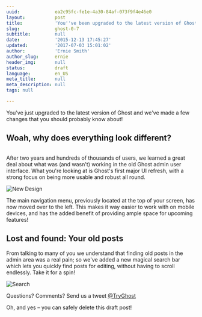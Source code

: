```yaml
---
uuid:             ea2c95fc-fe1e-4a30-84af-073f9f4e46e0
layout:           post
title:            'You''ve been upgraded to the latest version of Ghost'
slug:             ghost-0-7
subtitle:         null
date:             '2015-12-13 17:45:27'
updated:          '2017-07-03 15:01:02'
author:           'Ernie Smith'
author_slug:      ernie
header_img:       null
status:           draft
language:         en_US
meta_title:       null
meta_description: null
tags: null

---
```


You've just upgraded to the latest version of Ghost and we've made a few changes that you should probably know about!

## Woah, why does everything look different?

![]()


After two years and hundreds of thousands of users, we learned a great deal about what was (and wasn't) working in the old Ghost admin user interface. What you're looking at is Ghost's first major UI refresh, with a strong focus on being more usable and robust all round.

![New Design](https://ghost.org/images/zelda.png)

The main navigation menu, previously located at the top of your screen, has now moved over to the left. This makes it way easier to work with on mobile devices, and has the added benefit of providing ample space for upcoming features!

## Lost and found: Your old posts

From talking to many of you we understand that finding old posts in the admin area was a real pain; so we've added a new magical search bar which lets you quickly find posts for editing, without having to scroll endlessly. Take it for a spin!

![Search](https://ghost.org/images/search.gif)

Questions? Comments? Send us a tweet [@TryGhost](https://twitter.com/tryghost)

Oh, and yes – you can safely delete this draft post!
